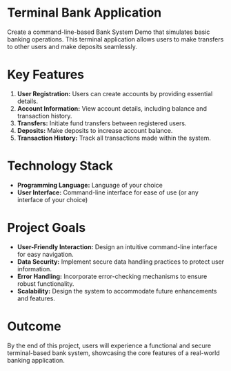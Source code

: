 # Terminal Bank Application
Create a command-line-based Bank System Demo that simulates basic banking operations. This terminal application allows users to make transfers to other users and make deposits seamlessly.

# Key Features
1. **User Registration:** Users can create accounts by providing essential details.
2. **Account Information:** View account details, including balance and transaction history.
3. **Transfers:** Initiate fund transfers between registered users.
4. **Deposits:** Make deposits to increase account balance.
5. **Transaction History:** Track all transactions made within the system.

# Technology Stack
- **Programming Language:** Language of your choice
- **User Interface:** Command-line interface for ease of use (or any interface of your choice)

# Project Goals
- **User-Friendly Interaction:** Design an intuitive command-line interface for easy navigation.
- **Data Security:** Implement secure data handling practices to protect user information.
- **Error Handling:** Incorporate error-checking mechanisms to ensure robust functionality.
- **Scalability:** Design the system to accommodate future enhancements and features.

# Outcome
By the end of this project, users will experience a functional and secure terminal-based bank system, showcasing the core features of a real-world banking application.
